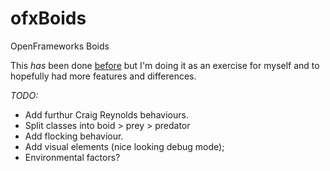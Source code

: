 # ofxBoids
OpenFrameworks Boids

This *has* been done [before](https://github.com/after12am/ofxBoids) but I'm doing it as an exercise for myself and to hopefully had more features and differences.

_TODO:_
- Add furthur Craig Reynolds behaviours.
- Split classes into boid > prey > predator
- Add flocking behaviour.
- Add visual elements (nice looking debug mode);
- Environmental factors?
